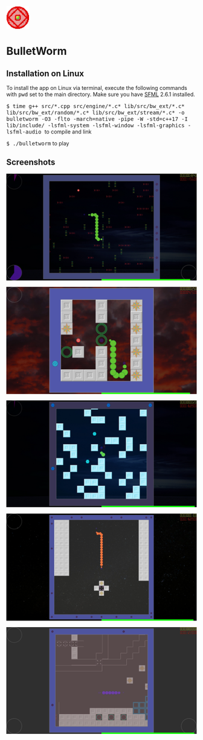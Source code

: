 <img src="Resources/Textures/icon.png" alt="logo" width="60"/>

# BulletWorm

## Installation on Linux

To install the app on Linux via terminal, execute the following commands with <kbd>pwd</kbd> set to the main directory. Make sure you have [SFML](http://sfml-dev.org) 2.6.1 installed.

<kbd>$ time g++ src/\*.cpp src/engine/\*.c\* lib/src/bw_ext/\*.c\* lib/src/bw_ext/random/\*.c\* lib/src/bw_ext/stream/\*.c\* -o bulletworm -O3 -flto -march=native -pipe -W -std=c++17 -I lib/include/ -lsfml-system -lsfml-window -lsfml-graphics -lsfml-audio
</kbd> to compile and link

<kbd>$ ./bulletworm</kbd> to play

## Screenshots

![Image 0](demo/screenshot_00.jpg)

![Image 1](demo/screenshot_01.jpg)

![Image 3](demo/screenshot_03.jpg)

![Image 4](demo/screenshot_04.jpg)

![Image 5](demo/screenshot_05.png)
